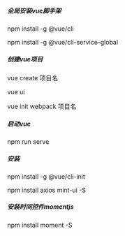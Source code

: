 ##### 全局安装vue脚手架

npm install -g @vue/cli

npm install -g @vue/cli-service-global

##### 创建vue项目

vue create 项目名  

vue ui

vue init webpack 项目名

##### 启动vue

npm run serve

##### 安装

npm install -g @vue/cli-init

npm install axios mint-ui -S

##### 安装时间控件momentjs

npm install moment -S



##### 